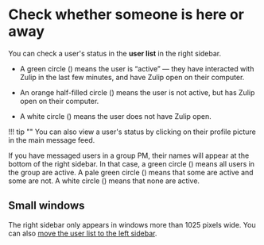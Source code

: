 # Check whether someone is here or away

You can check a user's status in the **user list** in the right sidebar.

* A green circle (<span class="indicator green solid"></span>) means the
  user is “active” — they have interacted with Zulip in the last few
  minutes, and have Zulip open on their computer.

* An orange half-filled circle (<span class="indicator orange"></span>)
  means the user is not active, but has Zulip open on their computer.

* A white circle (<span class="indicator grey"></span>) means the user does
  not have Zulip open.

!!! tip ""
    You can also view a user's status by clicking on their profile
    picture in the main message feed.

If you have messaged users in a group PM, their names will appear at the
bottom of the right sidebar. In that case, a green circle (<span
class="indicator green solid"></span>) means all users in the group are
active. A pale green circle (<span class="indicator green"></span>) means
that some are active and some are not. A white circle (<span
class="indicator grey"></span>) means that none are active.

## Small windows

The right sidebar only appears in windows more than 1025 pixels wide. You can also
[move the user list to the left sidebar](/help/move-the-users-list-to-the-left-sidebar).
